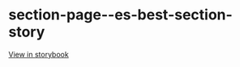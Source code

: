 # section-page--es-best-section-story

[View in storybook](https://raw.githack.com/Independent-Digital-News-and-Media-Ltd/standard-pwamp-sb/PR-901-sb/index.html?path=/story/section-page--es-best-section-story)